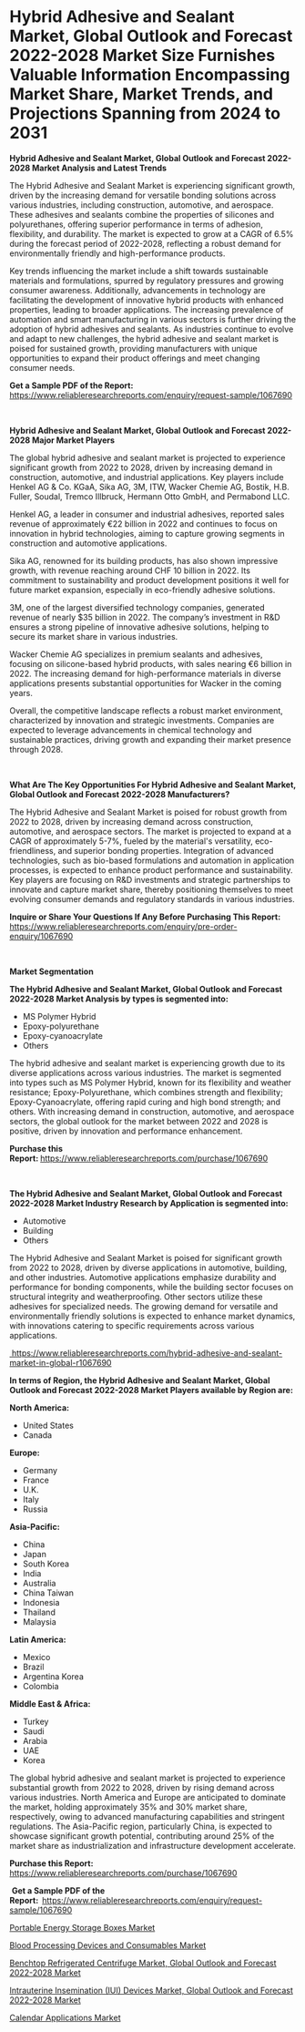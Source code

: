 <p><h1>Hybrid Adhesive and Sealant Market, Global Outlook and Forecast 2022-2028 Market Size Furnishes Valuable Information Encompassing Market Share, Market Trends, and Projections Spanning from 2024 to 2031</h1></p><p><strong>Hybrid Adhesive and Sealant Market, Global Outlook and Forecast 2022-2028 Market Analysis and Latest Trends</strong></p>
<p><p>The Hybrid Adhesive and Sealant Market is experiencing significant growth, driven by the increasing demand for versatile bonding solutions across various industries, including construction, automotive, and aerospace. These adhesives and sealants combine the properties of silicones and polyurethanes, offering superior performance in terms of adhesion, flexibility, and durability. The market is expected to grow at a CAGR of 6.5% during the forecast period of 2022-2028, reflecting a robust demand for environmentally friendly and high-performance products.</p><p>Key trends influencing the market include a shift towards sustainable materials and formulations, spurred by regulatory pressures and growing consumer awareness. Additionally, advancements in technology are facilitating the development of innovative hybrid products with enhanced properties, leading to broader applications. The increasing prevalence of automation and smart manufacturing in various sectors is further driving the adoption of hybrid adhesives and sealants. As industries continue to evolve and adapt to new challenges, the hybrid adhesive and sealant market is poised for sustained growth, providing manufacturers with unique opportunities to expand their product offerings and meet changing consumer needs.</p></p>
<p><strong>Get a Sample PDF of the Report:&nbsp;</strong> <a href="https://www.reliableresearchreports.com/enquiry/request-sample/1067690?utm_campaign=28&utm_medium=2&utm_source=Github&utm_content=ia&utm_term=04122024&utm_id=hybrid-adhesive-and-sealant-market-global-outlook-and-forecast-2022-2028">https://www.reliableresearchreports.com/enquiry/request-sample/1067690</a></p>
<p>&nbsp;</p>
<p><strong>Hybrid Adhesive and Sealant Market, Global Outlook and Forecast 2022-2028 Major Market Players</strong></p>
<p><p>The global hybrid adhesive and sealant market is projected to experience significant growth from 2022 to 2028, driven by increasing demand in construction, automotive, and industrial applications. Key players include Henkel AG & Co. KGaA, Sika AG, 3M, ITW, Wacker Chemie AG, Bostik, H.B. Fuller, Soudal, Tremco Illbruck, Hermann Otto GmbH, and Permabond LLC.</p><p>Henkel AG, a leader in consumer and industrial adhesives, reported sales revenue of approximately €22 billion in 2022 and continues to focus on innovation in hybrid technologies, aiming to capture growing segments in construction and automotive applications.</p><p>Sika AG, renowned for its building products, has also shown impressive growth, with revenue reaching around CHF 10 billion in 2022. Its commitment to sustainability and product development positions it well for future market expansion, especially in eco-friendly adhesive solutions.</p><p>3M, one of the largest diversified technology companies, generated revenue of nearly $35 billion in 2022. The company’s investment in R&D ensures a strong pipeline of innovative adhesive solutions, helping to secure its market share in various industries.</p><p>Wacker Chemie AG specializes in premium sealants and adhesives, focusing on silicone-based hybrid products, with sales nearing €6 billion in 2022. The increasing demand for high-performance materials in diverse applications presents substantial opportunities for Wacker in the coming years.</p><p>Overall, the competitive landscape reflects a robust market environment, characterized by innovation and strategic investments. Companies are expected to leverage advancements in chemical technology and sustainable practices, driving growth and expanding their market presence through 2028.</p></p>
<p>&nbsp;</p>
<p><strong>What Are The Key Opportunities For Hybrid Adhesive and Sealant Market, Global Outlook and Forecast 2022-2028 Manufacturers?</strong></p>
<p><p>The Hybrid Adhesive and Sealant Market is poised for robust growth from 2022 to 2028, driven by increasing demand across construction, automotive, and aerospace sectors. The market is projected to expand at a CAGR of approximately 5-7%, fueled by the material's versatility, eco-friendliness, and superior bonding properties. Integration of advanced technologies, such as bio-based formulations and automation in application processes, is expected to enhance product performance and sustainability. Key players are focusing on R&D investments and strategic partnerships to innovate and capture market share, thereby positioning themselves to meet evolving consumer demands and regulatory standards in various industries.</p></p>
<p><strong>Inquire or Share Your Questions If Any Before Purchasing This Report:</strong> <a href="https://www.reliableresearchreports.com/enquiry/pre-order-enquiry/1067690?utm_campaign=28&utm_medium=2&utm_source=Github&utm_content=ia&utm_term=04122024&utm_id=hybrid-adhesive-and-sealant-market-global-outlook-and-forecast-2022-2028">https://www.reliableresearchreports.com/enquiry/pre-order-enquiry/1067690</a></p>
<p>&nbsp;</p>
<p><strong>Market Segmentation</strong></p>
<p><strong>The Hybrid Adhesive and Sealant Market, Global Outlook and Forecast 2022-2028 Market Analysis by types is segmented into:</strong></p>
<p><ul><li>MS Polymer Hybrid</li><li>Epoxy-polyurethane</li><li>Epoxy-cyanoacrylate</li><li>Others</li></ul></p>
<p><p>The hybrid adhesive and sealant market is experiencing growth due to its diverse applications across various industries. The market is segmented into types such as MS Polymer Hybrid, known for its flexibility and weather resistance; Epoxy-Polyurethane, which combines strength and flexibility; Epoxy-Cyanoacrylate, offering rapid curing and high bond strength; and others. With increasing demand in construction, automotive, and aerospace sectors, the global outlook for the market between 2022 and 2028 is positive, driven by innovation and performance enhancement.</p></p>
<p><strong>Purchase this Report:&nbsp;</strong><a href="https://www.reliableresearchreports.com/purchase/1067690?utm_campaign=28&utm_medium=2&utm_source=Github&utm_content=ia&utm_term=04122024&utm_id=hybrid-adhesive-and-sealant-market-global-outlook-and-forecast-2022-2028">https://www.reliableresearchreports.com/purchase/1067690</a></p>
<p>&nbsp;</p>
<p><strong>The Hybrid Adhesive and Sealant Market, Global Outlook and Forecast 2022-2028 Market Industry Research by Application is segmented into:</strong></p>
<p><ul><li>Automotive</li><li>Building</li><li>Others</li></ul></p>
<p><p>The Hybrid Adhesive and Sealant Market is poised for significant growth from 2022 to 2028, driven by diverse applications in automotive, building, and other industries. Automotive applications emphasize durability and performance for bonding components, while the building sector focuses on structural integrity and weatherproofing. Other sectors utilize these adhesives for specialized needs. The growing demand for versatile and environmentally friendly solutions is expected to enhance market dynamics, with innovations catering to specific requirements across various applications.</p></p>
<p><a href="https://www.reliableresearchreports.com/hybrid-adhesive-and-sealant-market-in-global-r1067690?utm_campaign=28&utm_medium=2&utm_source=Github&utm_content=ia&utm_term=04122024&utm_id=hybrid-adhesive-and-sealant-market-global-outlook-and-forecast-2022-2028">&nbsp;https://www.reliableresearchreports.com/hybrid-adhesive-and-sealant-market-in-global-r1067690</a></p>
<p><strong>In terms of Region, the Hybrid Adhesive and Sealant Market, Global Outlook and Forecast 2022-2028 Market Players available by Region are:</strong></p>
<p>
    <p> <strong> North America: </strong>
        <ul>
            <li>United States</li>
            <li>Canada</li>
        </ul>
        </p> 
    <p> <strong> Europe: </strong>
        <ul>
            <li>Germany</li>
            <li>France</li>
            <li>U.K.</li>
            <li>Italy</li>
            <li>Russia</li>
        </ul>
        </p> 
    <p> <strong> Asia-Pacific: </strong>
        <ul>
            <li>China</li>
            <li>Japan</li>
            <li>South Korea</li>
            <li>India</li>
            <li>Australia</li>
            <li>China Taiwan</li>
            <li>Indonesia</li>
            <li>Thailand</li>
            <li>Malaysia</li>
        </ul>
        </p> 
    <p> <strong> Latin America: </strong>
        <ul>
            <li>Mexico</li>
            <li>Brazil</li>
            <li>Argentina Korea</li>
            <li>Colombia</li>
        </ul>
        </p> 
    <p> <strong> Middle East & Africa: </strong>
        <ul>
            <li>Turkey</li>
            <li>Saudi</li>
            <li>Arabia</li>
            <li>UAE</li>
            <li>Korea</li>
        </ul>
    </p>
    </p>
<p><p>The global hybrid adhesive and sealant market is projected to experience substantial growth from 2022 to 2028, driven by rising demand across various industries. North America and Europe are anticipated to dominate the market, holding approximately 35% and 30% market share, respectively, owing to advanced manufacturing capabilities and stringent regulations. The Asia-Pacific region, particularly China, is expected to showcase significant growth potential, contributing around 25% of the market share as industrialization and infrastructure development accelerate.</p></p>
<p><strong>Purchase this Report: </strong><a href="https://www.reliableresearchreports.com/purchase/1067690?utm_campaign=28&utm_medium=2&utm_source=Github&utm_content=ia&utm_term=04122024&utm_id=hybrid-adhesive-and-sealant-market-global-outlook-and-forecast-2022-2028">https://www.reliableresearchreports.com/purchase/1067690</a></p>
<p>&nbsp;<strong>Get a Sample PDF of the Report:&nbsp;&nbsp;</strong><a href="https://www.reliableresearchreports.com/enquiry/request-sample/1067690?utm_campaign=28&utm_medium=2&utm_source=Github&utm_content=ia&utm_term=04122024&utm_id=hybrid-adhesive-and-sealant-market-global-outlook-and-forecast-2022-2028">https://www.reliableresearchreports.com/enquiry/request-sample/1067690</a></p>
<p><strong></strong></p>
<p><p><a href="https://issuu.com/reportprime-2/docs/portable-energy-storage-boxes-market-size-2030.ppt?utm_campaign=28&utm_medium=2&utm_source=Github&utm_content=ia&utm_term=04122024&utm_id=hybrid-adhesive-and-sealant-market-global-outlook-and-forecast-2022-2028">Portable Energy Storage Boxes Market</a></p><p><a href="https://www.linkedin.com/pulse/blood-processing-devices-consumables-market-analysis-report-iakxf?utm_campaign=28&utm_medium=2&utm_source=Github&utm_content=ia&utm_term=04122024&utm_id=hybrid-adhesive-and-sealant-market-global-outlook-and-forecast-2022-2028">Blood Processing Devices and Consumables Market</a></p><p><a href="https://github.com/rileymgdorcas/Market-Research-Report-List-1/blob/main/benchtop-refrigerated-centrifuge-market-global-outlook-and-forecast-2022-2028-market.md?utm_campaign=28&utm_medium=2&utm_source=Github&utm_content=ia&utm_term=04122024&utm_id=hybrid-adhesive-and-sealant-market-global-outlook-and-forecast-2022-2028">Benchtop Refrigerated Centrifuge Market, Global Outlook and Forecast 2022-2028 Market</a></p><p><a href="https://github.com/LilianFaulkner65/Market-Research-Report-List-1/blob/main/intrauterine-insemination-iui-devices-market-global-outlook-and-forecast-2022-2028-market.md?utm_campaign=28&utm_medium=2&utm_source=Github&utm_content=ia&utm_term=04122024&utm_id=hybrid-adhesive-and-sealant-market-global-outlook-and-forecast-2022-2028">Intrauterine Insemination (IUI) Devices Market, Global Outlook and Forecast 2022-2028 Market</a></p><p><a href="https://issuu.com/reportprime-2/docs/calendar-applications-market-size-2030.pptx?utm_campaign=28&utm_medium=2&utm_source=Github&utm_content=ia&utm_term=04122024&utm_id=hybrid-adhesive-and-sealant-market-global-outlook-and-forecast-2022-2028">Calendar Applications Market</a></p></p>